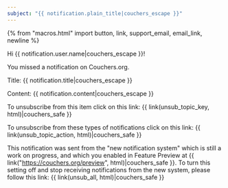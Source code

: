 ```yaml
---
subject: "{{ notification.plain_title|couchers_escape }}"
---
```


{% from "macros.html" import button, link, support_email, email_link, newline %}

Hi {{ notification.user.name|couchers_escape }}!

You missed a notification on Couchers.org.

Title: {{ notification.title|couchers_escape }}

Content: {{ notification.content|couchers_escape }}

To unsubscribe from this item click on this link: {{ link(unsub_topic_key, html)|couchers_safe }}

To unsubscribe from these types of notifications click on this link: {{ link(unsub_topic_action, html)|couchers_safe }}


This notification was sent from the "new notification system" which is still a work on progress, and which you enabled in Feature Preview at {{ link("https://couchers.org/preview", html)|couchers_safe }}. To turn this setting off and stop receiving notifications from the new system, please follow this link: {{ link(unsub_all, html)|couchers_safe }}
